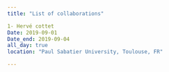 ```yaml
---
title: "List of collaborations"

1- Hervé cottet
Date: 2019-09-01
Date_end: 2019-09-04
all_day: true
location: "Paul Sabatier University, Toulouse, FR"

---
```

